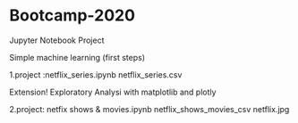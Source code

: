# Bootcamp-2020
Jupyter Notebook Project

Simple machine learning (first steps)

1.project :netflix_series.ipynb
           netflix_series.csv

Extension!
Exploratory Analysi with matplotlib and plotly         

2.project: netfix shows & movies.ipynb
           netflix_shows_movies_csv
           netflix.jpg
